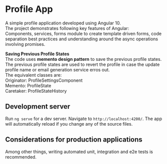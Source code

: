 # Profile App

A simple profile application developed using Angular 10.  
The project demonstrates following key features of Angular:  
Components, services, forms module to create template driven forms, code separation best practices and understanding around the async operations involving promises.

**Saving Previous Profile States**  
The code uses **memento design pattern** to save the previous profile states. The previous profile states are used to revert the profile in case the update profile name or email generation service erros out.  
The equivalent classes are:    
Originator: ProfileSettingsComponent  
Memento: ProfileState  
Caretaker: ProfileStateHistory  

## Development server

Run `ng serve` for a dev server. Navigate to `http://localhost:4200/`. The app will automatically reload if you change any of the source files.

## Considerations for production applications

Among other things, writing automated unit, integration and e2e tests is recommended.
